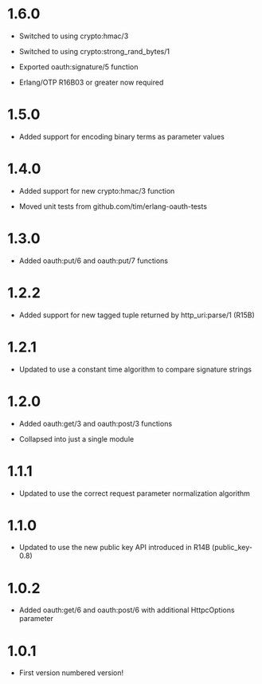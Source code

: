 # 1.6.0

  * Switched to using crypto:hmac/3

  * Switched to using crypto:strong_rand_bytes/1

  * Exported oauth:signature/5 function

  * Erlang/OTP R16B03 or greater now required


# 1.5.0

  * Added support for encoding binary terms as parameter values


# 1.4.0

  * Added support for new crypto:hmac/3 function

  * Moved unit tests from github.com/tim/erlang-oauth-tests


# 1.3.0

  * Added oauth:put/6 and oauth:put/7 functions


# 1.2.2

  * Added support for new tagged tuple returned by http_uri:parse/1 (R15B)


# 1.2.1

  * Updated to use a constant time algorithm to compare signature strings


# 1.2.0

  * Added oauth:get/3 and oauth:post/3 functions

  * Collapsed into just a single module


# 1.1.1

  * Updated to use the correct request parameter normalization algorithm


# 1.1.0

  * Updated to use the new public key API introduced in R14B (public_key-0.8)


# 1.0.2

  * Added oauth:get/6 and oauth:post/6 with additional HttpcOptions parameter


# 1.0.1

  * First version numbered version!
